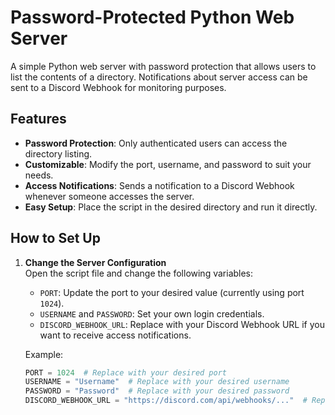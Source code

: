 # Password-Protected Python Web Server

A simple Python web server with password protection that allows users to list the contents of a directory. Notifications about server access can be sent to a Discord Webhook for monitoring purposes.

## Features
- **Password Protection**: Only authenticated users can access the directory listing.
- **Customizable**: Modify the port, username, and password to suit your needs.
- **Access Notifications**: Sends a notification to a Discord Webhook whenever someone accesses the server.
- **Easy Setup**: Place the script in the desired directory and run it directly.

## How to Set Up

1. **Change the Server Configuration**  
   Open the script file and change the following variables:  
   - `PORT`: Update the port to your desired value (currently using port `1024`).  
   - `USERNAME` and `PASSWORD`: Set your own login credentials.  
   - `DISCORD_WEBHOOK_URL`: Replace with your Discord Webhook URL if you want to receive access notifications.

   Example:
   ```python
   PORT = 1024  # Replace with your desired port
   USERNAME = "Username"  # Replace with your desired username
   PASSWORD = "Password"  # Replace with your desired password
   DISCORD_WEBHOOK_URL = "https://discord.com/api/webhooks/..."  # Replace with your webhook URL
